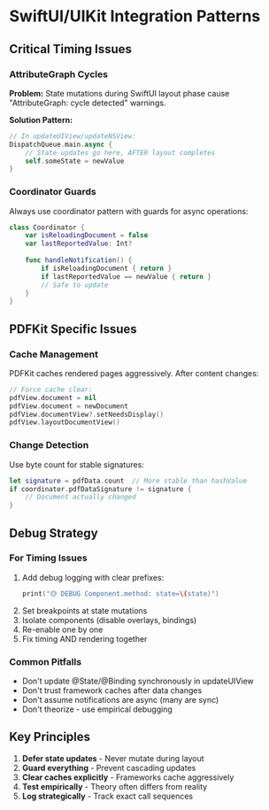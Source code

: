 # SwiftUI/UIKit Integration Patterns

## Critical Timing Issues

### AttributeGraph Cycles
**Problem:** State mutations during SwiftUI layout phase cause "AttributeGraph: cycle detected" warnings.

**Solution Pattern:**
```swift
// In updateUIView/updateNSView:
DispatchQueue.main.async {
    // State updates go here, AFTER layout completes
    self.someState = newValue
}
```

### Coordinator Guards
Always use coordinator pattern with guards for async operations:
```swift
class Coordinator {
    var isReloadingDocument = false
    var lastReportedValue: Int?
    
    func handleNotification() {
        if isReloadingDocument { return }
        if lastReportedValue == newValue { return }
        // Safe to update
    }
}
```

## PDFKit Specific Issues

### Cache Management
PDFKit caches rendered pages aggressively. After content changes:
```swift
// Force cache clear:
pdfView.document = nil
pdfView.document = newDocument
pdfView.documentView?.setNeedsDisplay()
pdfView.layoutDocumentView()
```

### Change Detection
Use byte count for stable signatures:
```swift
let signature = pdfData.count  // More stable than hashValue
if coordinator.pdfDataSignature != signature {
    // Document actually changed
}
```

## Debug Strategy

### For Timing Issues
1. Add debug logging with clear prefixes:
   ```swift
   print("🟡 DEBUG Component.method: state=\(state)")
   ```
2. Set breakpoints at state mutations
3. Isolate components (disable overlays, bindings)
4. Re-enable one by one
5. Fix timing AND rendering together

### Common Pitfalls
- Don't update @State/@Binding synchronously in updateUIView
- Don't trust framework caches after data changes
- Don't assume notifications are async (many are sync)
- Don't theorize - use empirical debugging

## Key Principles
1. **Defer state updates** - Never mutate during layout
2. **Guard everything** - Prevent cascading updates
3. **Clear caches explicitly** - Frameworks cache aggressively
4. **Test empirically** - Theory often differs from reality
5. **Log strategically** - Track exact call sequences